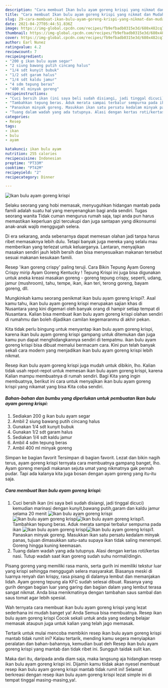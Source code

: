 ```yaml
---
description: "Cara membuat Ikan bulu ayam goreng krispi yang nikmat dan Mudah Dibuat"
title: "Cara membuat Ikan bulu ayam goreng krispi yang nikmat dan Mudah Dibuat"
slug: 29-cara-membuat-ikan-bulu-ayam-goreng-krispi-yang-nikmat-dan-mudah-dibuat
date: 2021-04-27T05:44:51.836Z
image: https://img-global.cpcdn.com/recipes/fb9efbadb0315e3d/680x482cq70/ikan-bulu-ayam-goreng-krispi-foto-resep-utama.jpg
thumbnail: https://img-global.cpcdn.com/recipes/fb9efbadb0315e3d/680x482cq70/ikan-bulu-ayam-goreng-krispi-foto-resep-utama.jpg
cover: https://img-global.cpcdn.com/recipes/fb9efbadb0315e3d/680x482cq70/ikan-bulu-ayam-goreng-krispi-foto-resep-utama.jpg
author: Earl Nunez
ratingvalue: 4.2
reviewcount: 7
recipeingredient:
- "200 g ikan bulu ayam segar"
- "2 siung bawang putih cincang halus"
- "1/4 sdt kunyit bubuk"
- "1/2 sdt garam halus"
- "1/4 sdt kaldu jamur"
- "4 sdm tepung beras"
- "400 ml minyak goreng"
recipeinstructions:
- "Cuci bersih ikan (ini saya beli sudah disiangi, jadi tinggal dicuci) kemudian marinasi dengan kunyit,bawang putih,garam dan kaldu jamur selama 20 menit"
- "Tambahkan tepung beras. Aduk merata sampai terbalur sempurna pada ikan"
- "Panaskan minyak goreng. Masukkan ikan satu persatu kedalam minyak panas, tujuan dimasukkan satu-satu supaya ikan tidak saling menempel. Goreng hingga kuning keemasan."
- "Tuang dalam wadah yang ada tutupnya. Alasi dengan kertas roti/kertas nasi. Tutup wadah saat ikan goreng sudah suhu normal/dingin."
categories:
- Resep
tags:
- ikan
- bulu
- ayam

katakunci: ikan bulu ayam 
nutrition: 255 calories
recipecuisine: Indonesian
preptime: "PT33M"
cooktime: "PT42M"
recipeyield: "2"
recipecategory: Dinner

---
```



![Ikan bulu ayam goreng krispi](https://img-global.cpcdn.com/recipes/fb9efbadb0315e3d/680x482cq70/ikan-bulu-ayam-goreng-krispi-foto-resep-utama.jpg)

Selaku seorang yang hobi memasak, menyuguhkan hidangan mantab pada famili adalah suatu hal yang menyenangkan bagi anda sendiri. Tugas seorang  wanita Tidak cuman mengurus rumah saja, tapi anda pun harus memastikan keperluan gizi tercukupi dan juga santapan yang dikonsumsi anak-anak wajib menggugah selera.

Di era  sekarang, anda sebenarnya dapat memesan olahan jadi tanpa harus ribet memasaknya lebih dulu. Tetapi banyak juga mereka yang selalu mau memberikan yang terlezat untuk keluarganya. Lantaran, menyajikan masakan sendiri jauh lebih bersih dan bisa menyesuaikan makanan tersebut sesuai makanan kesukaan famili. 

Resep &#39;ikan goreng crispy&#39; paling teruji. Cara Bikin Tepung Ayam Goreng Crispy mirip Ayam Goreng Kentucky ! Tepung Krispi ini juga bisa digunakan untuk aneka kreasi masakan goreng - goreng tepung crispy, seperti, udang, jamur (mushroom), tahu, tempe, ikan, ikan teri, terong goreng, bayam goreng, dll.

Mungkinkah kamu seorang penikmat ikan bulu ayam goreng krispi?. Asal kamu tahu, ikan bulu ayam goreng krispi merupakan sajian khas di Nusantara yang kini digemari oleh banyak orang di hampir setiap tempat di Nusantara. Kalian bisa membuat ikan bulu ayam goreng krispi olahan sendiri di rumahmu dan boleh dijadikan camilan kegemaranmu di akhir pekan.

Kita tidak perlu bingung untuk menyantap ikan bulu ayam goreng krispi, karena ikan bulu ayam goreng krispi gampang untuk ditemukan dan juga kamu pun dapat menghidangkannya sendiri di tempatmu. ikan bulu ayam goreng krispi bisa dibuat memalui bermacam cara. Kini pun telah banyak sekali cara modern yang menjadikan ikan bulu ayam goreng krispi lebih nikmat.

Resep ikan bulu ayam goreng krispi juga mudah untuk dibikin, lho. Kalian tidak usah repot-repot untuk memesan ikan bulu ayam goreng krispi, karena Kalian mampu membuatnya di rumah sendiri. Bagi Kita yang ingin membuatnya, berikut ini cara untuk menyajikan ikan bulu ayam goreng krispi yang nikamat yang bisa Kita coba sendiri.

<!--inarticleads1-->

##### Bahan-bahan dan bumbu yang diperlukan untuk pembuatan Ikan bulu ayam goreng krispi:

1. Sediakan 200 g ikan bulu ayam segar
1. Ambil 2 siung bawang putih cincang halus
1. Gunakan 1/4 sdt kunyit bubuk
1. Gunakan 1/2 sdt garam halus
1. Sediakan 1/4 sdt kaldu jamur
1. Ambil 4 sdm tepung beras
1. Ambil 400 ml minyak goreng


Simpan ke bagian favorit Tersimpan di bagian favorit. Lezat dan bikin nagih terus, ayam goreng krispi ternyata cara membuatnya gampang banget, lho. Ayam goreng menjadi makanan sejuta umat yang nikmatnya gak pernah pudar. Tapi ada kalanya kita juga bosan dengan ayam goreng yang itu-itu saja. 

<!--inarticleads2-->

##### Cara membuat Ikan bulu ayam goreng krispi:

1. Cuci bersih ikan (ini saya beli sudah disiangi, jadi tinggal dicuci) kemudian marinasi dengan kunyit,bawang putih,garam dan kaldu jamur selama 20 menit
<img src="https://img-global.cpcdn.com/steps/47491c4d68c1aae4/160x128cq70/ikan-bulu-ayam-goreng-krispi-langkah-memasak-1-foto.jpg" alt="Ikan bulu ayam goreng krispi"><img src="https://img-global.cpcdn.com/steps/c23e9401ce8211f6/160x128cq70/ikan-bulu-ayam-goreng-krispi-langkah-memasak-1-foto.jpg" alt="Ikan bulu ayam goreng krispi"><img src="https://img-global.cpcdn.com/steps/bebf4d61ac79048d/160x128cq70/ikan-bulu-ayam-goreng-krispi-langkah-memasak-1-foto.jpg" alt="Ikan bulu ayam goreng krispi">1. Tambahkan tepung beras. Aduk merata sampai terbalur sempurna pada ikan
<img src="https://img-global.cpcdn.com/steps/fb0e60f371c98399/160x128cq70/ikan-bulu-ayam-goreng-krispi-langkah-memasak-2-foto.jpg" alt="Ikan bulu ayam goreng krispi"><img src="https://img-global.cpcdn.com/steps/4c2299eecbf8ef92/160x128cq70/ikan-bulu-ayam-goreng-krispi-langkah-memasak-2-foto.jpg" alt="Ikan bulu ayam goreng krispi">1. Panaskan minyak goreng. Masukkan ikan satu persatu kedalam minyak panas, tujuan dimasukkan satu-satu supaya ikan tidak saling menempel. Goreng hingga kuning keemasan.
1. Tuang dalam wadah yang ada tutupnya. Alasi dengan kertas roti/kertas nasi. Tutup wadah saat ikan goreng sudah suhu normal/dingin.


Pisang goreng yang memiliki rasa manis, serta gurih ini memiliki tekstur luar yang krispi sehingga menggugah selera masyarakat. Biasanya meski di luarnya renyah dan krispy, rasa pisang di dalamya lembut dan memanjakan lidah. Ayam goreng tepung ala KFC sudah selesai dibuat. Rasanya yang gurih dengan bagian luar yang garing dan bagian dalam yang lembut terasa sangat nikmat. Anda bisa menikmatinya dengan tambahan saus sambal dan saus tomat agar lebih spesial. 

Wah ternyata cara membuat ikan bulu ayam goreng krispi yang lezat sederhana ini mudah banget ya! Anda Semua bisa membuatnya. Resep ikan bulu ayam goreng krispi Cocok sekali untuk anda yang sedang belajar memasak ataupun juga untuk kalian yang telah jago memasak.

Tertarik untuk mulai mencoba membikin resep ikan bulu ayam goreng krispi mantab tidak rumit ini? Kalau tertarik, mending kamu segera menyiapkan peralatan dan bahan-bahannya, kemudian buat deh Resep ikan bulu ayam goreng krispi yang mantab dan tidak ribet ini. Sungguh taidak sulit kan. 

Maka dari itu, daripada anda diam saja, maka langsung aja hidangkan resep ikan bulu ayam goreng krispi ini. Dijamin kamu tiidak akan nyesel membuat resep ikan bulu ayam goreng krispi mantab tidak rumit ini! Selamat berkreasi dengan resep ikan bulu ayam goreng krispi lezat simple ini di tempat tinggal masing-masing,ya!.

